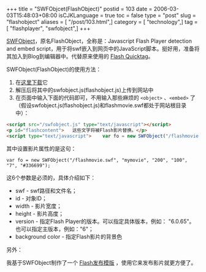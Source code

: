 +++
title = "SWFObjcet(FlashObject)"
postid = 103
date = 2006-03-03T15:48:03+08:00
isCJKLanguage = true
toc = false
type = "post"
slug = "flashobject"
aliases = [ "/post/103.html",]
category = [ "technology",]
tag = [ "flashplayer", "swfobject",]
+++


[SWFObject](http://blog.deconcept.com/swfobject/)，原名FlashObject，全称是：Javascript Flash Player detection and embed script，用于将swf嵌入到网页中的JavaScript脚本。挺好用，准备将其加入到Blog到编辑器中。代替原来使用的 [Flash Quicktag](http://www.ssdesigninteractive.com/ssdesign/?p=82)。

SWFObject(FlashObject)的使用方法：<!--more-->

1.  在[这里下载](http://blog.deconcept.com/swfobject/swfobject1-4.zip)它
2.  解压后将其中的swfobject.js(flashobject.js)上传到网站中
3.  在页面中输入下面的代码即可，不用输入那些麻烦的 `<object>` 、`<embed>` 了（假设swfobject.js(flashobject.js)和flashmovie.swf都处于网站根目录中）：

``` html
<script src="/swfobject.js" type="text/javascript"></script>
<p id="flashcontent">   这些文字将被Flash影片替换。</p>
<script type="text/javascript">    var fo = new SWFObject("/flashmovie.swf", "mymovie", "200", "100", "7", "#336699");    fo.write("flashcontent"); </script>
```

其中设置影片属性的是这句：

``` {lang="javascript"}
var fo = new SWFObject("/flashmovie.swf", "mymovie", "200", "100", "7", "#336699");
```

这6个参数是必须的，具体介绍如下：

-   swf - swf路径和文件名；
-   id - 对象ID；
-   width - 影片宽度；
-   height - 影片高度；
-   version - 指定Flash Player的版本。可以指定具体版本，例如：
    "6.0.65"。也可以指定主版本，例如："6"；
-   background color - 指定Flash影片的背景色

另外：

我基于SWFObject制作了一个 [Flash发布模版](https://blog.zengrong.net/post/185.html) ，使用它来发布影片就更方便了。


